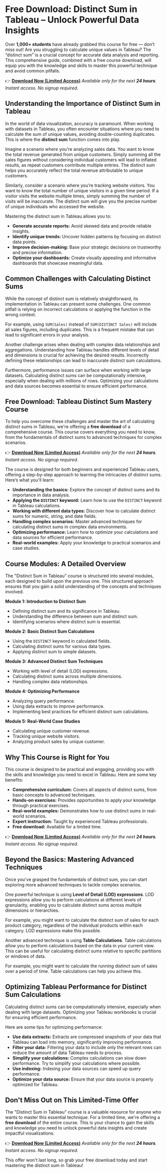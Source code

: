 # Free Download: Distinct Sum in Tableau – Unlock Powerful Data Insights

Over **1,000+ students** have already grabbed this course for free — don’t miss out! Are you struggling to calculate unique values in Tableau? The “distinct sum” is a crucial concept for accurate data analysis and reporting. This comprehensive guide, combined with a free course download, will equip you with the knowledge and skills to master this powerful technique and avoid common pitfalls.

👉 **[Download Now (Limited Access)](https://udemywork.com/distinct-sum-in-tableau)**
_Available only for the next **24 hours**. Instant access. No signup required._

## Understanding the Importance of Distinct Sum in Tableau

In the world of data visualization, accuracy is paramount. When working with datasets in Tableau, you often encounter situations where you need to calculate the sum of unique values, avoiding double-counting duplicates. This is where the **distinct sum** function comes into play.

Imagine a scenario where you're analyzing sales data. You want to know the total revenue generated from unique customers. Simply summing all the sales figures without considering individual customers will lead to inflated results, as repeat customers contribute multiple entries. The distinct sum helps you accurately reflect the total revenue attributable to unique customers.

Similarly, consider a scenario where you’re tracking website visitors. You want to know the total number of unique visitors in a given time period. If a visitor visits the website multiple times, simply summing the number of visits will be inaccurate. The distinct sum will give you the precise number of unique individuals who accessed the website.

Mastering the distinct sum in Tableau allows you to:

*   **Generate accurate reports:** Avoid skewed data and provide reliable insights.
*   **Identify unique trends:** Uncover hidden patterns by focusing on distinct data points.
*   **Improve decision-making:** Base your strategic decisions on trustworthy and precise information.
*   **Optimize your dashboards:** Create visually appealing and informative dashboards that showcase meaningful data.

## Common Challenges with Calculating Distinct Sums

While the concept of distinct sum is relatively straightforward, its implementation in Tableau can present some challenges. One common pitfall is relying on incorrect calculations or applying the function in the wrong context.

For example, using `SUM(Sales)` instead of `SUM(DISTINCT Sales)` will include all sales figures, including duplicates. This is a frequent mistake that can lead to significant errors in your analysis.

Another challenge arises when dealing with complex data relationships and aggregations. Understanding how Tableau handles different levels of detail and dimensions is crucial for achieving the desired results. Incorrectly defining these relationships can lead to inaccurate distinct sum calculations.

Furthermore, performance issues can surface when working with large datasets. Calculating distinct sums can be computationally intensive, especially when dealing with millions of rows. Optimizing your calculations and data sources becomes essential to ensure efficient performance.

## Free Download: Tableau Distinct Sum Mastery Course

To help you overcome these challenges and master the art of calculating distinct sums in Tableau, we're offering a **free download** of a comprehensive course. This course covers everything you need to know, from the fundamentals of distinct sums to advanced techniques for complex scenarios.

👉 **[Download Now (Limited Access)](https://udemywork.com/distinct-sum-in-tableau)**
_Available only for the next **24 hours**. Instant access. No signup required._

The course is designed for both beginners and experienced Tableau users, offering a step-by-step approach to learning the intricacies of distinct sums. Here’s what you'll learn:

*   **Understanding the basics:** Explore the concept of distinct sums and its importance in data analysis.
*   **Applying the `DISTINCT` keyword:** Learn how to use the `DISTINCT` keyword in Tableau calculations.
*   **Working with different data types:** Discover how to calculate distinct sums for numeric, string, and date fields.
*   **Handling complex scenarios:** Master advanced techniques for calculating distinct sums in complex data environments.
*   **Optimizing performance:** Learn how to optimize your calculations and data sources for efficient performance.
*   **Real-world examples:** Apply your knowledge to practical scenarios and case studies.

## Course Modules: A Detailed Overview

The "Distinct Sum in Tableau" course is structured into several modules, each designed to build upon the previous one. This structured approach ensures that you gain a solid understanding of the concepts and techniques involved.

**Module 1: Introduction to Distinct Sum**

*   Defining distinct sum and its significance in Tableau.
*   Understanding the difference between sum and distinct sum.
*   Identifying scenarios where distinct sum is essential.

**Module 2: Basic Distinct Sum Calculations**

*   Using the `DISTINCT` keyword in calculated fields.
*   Calculating distinct sums for various data types.
*   Applying distinct sum to simple datasets.

**Module 3: Advanced Distinct Sum Techniques**

*   Working with level of detail (LOD) expressions.
*   Calculating distinct sums across multiple dimensions.
*   Handling complex data relationships.

**Module 4: Optimizing Performance**

*   Analyzing query performance.
*   Using data extracts to improve performance.
*   Implementing best practices for efficient distinct sum calculations.

**Module 5: Real-World Case Studies**

*   Calculating unique customer revenue.
*   Tracking unique website visitors.
*   Analyzing product sales by unique customer.

## Why This Course is Right for You

This course is designed to be practical and engaging, providing you with the skills and knowledge you need to excel in Tableau. Here are some key benefits:

*   **Comprehensive curriculum:** Covers all aspects of distinct sums, from basic concepts to advanced techniques.
*   **Hands-on exercises:** Provides opportunities to apply your knowledge through practical exercises.
*   **Real-world examples:** Demonstrates how to use distinct sums in real-world scenarios.
*   **Expert instruction:** Taught by experienced Tableau professionals.
*   **Free download:** Available for a limited time.

👉 **[Download Now (Limited Access)](https://udemywork.com/distinct-sum-in-tableau)**
_Available only for the next **24 hours**. Instant access. No signup required._

## Beyond the Basics: Mastering Advanced Techniques

Once you've grasped the fundamentals of distinct sum, you can start exploring more advanced techniques to tackle complex scenarios.

One powerful technique is using **Level of Detail (LOD) expressions**. LOD expressions allow you to perform calculations at different levels of granularity, enabling you to calculate distinct sums across multiple dimensions or hierarchies.

For example, you might want to calculate the distinct sum of sales for each product category, regardless of the individual products within each category. LOD expressions make this possible.

Another advanced technique is using **Table Calculations**. Table calculations allow you to perform calculations based on the data in your current view. This can be useful for calculating distinct sums relative to specific partitions or windows of data.

For example, you might want to calculate the running distinct sum of sales over a period of time. Table calculations can help you achieve this.

## Optimizing Tableau Performance for Distinct Sum Calculations

Calculating distinct sums can be computationally intensive, especially when dealing with large datasets. Optimizing your Tableau workbooks is crucial for ensuring efficient performance.

Here are some tips for optimizing performance:

*   **Use data extracts:** Extracts are compressed snapshots of your data that Tableau can load into memory, significantly improving performance.
*   **Filter your data:** Filtering your data to include only the relevant rows can reduce the amount of data Tableau needs to process.
*   **Simplify your calculations:** Complex calculations can slow down performance. Try to simplify your calculations where possible.
*   **Use indexing:** Indexing your data sources can speed up query performance.
*   **Optimize your data source:** Ensure that your data source is properly optimized for Tableau.

## Don't Miss Out on This Limited-Time Offer

The "Distinct Sum in Tableau" course is a valuable resource for anyone who wants to master this essential technique. For a limited time, we're offering a **free download** of the entire course. This is your chance to gain the skills and knowledge you need to unlock powerful data insights and create impactful visualizations.

👉 **[Download Now (Limited Access)](https://udemywork.com/distinct-sum-in-tableau)**
_Available only for the next **24 hours**. Instant access. No signup required._

This offer won't last long, so grab your free download today and start mastering the distinct sum in Tableau!
